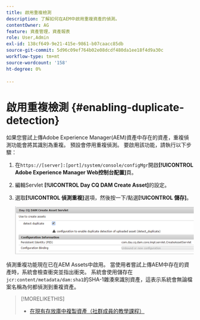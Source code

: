 ```yaml
---
title: 啟用重複檢測
description: 了解如何在AEM中啟用重複資產的偵測。
contentOwner: AG
feature: 資產管理，資產報表
role: User,Admin
exl-id: 138cf649-9e21-415e-9861-b07caacc85db
source-git-commit: 5d96c09ef764b02e08dcdf480da1ee18f4d9a30c
workflow-type: tm+mt
source-wordcount: '158'
ht-degree: 0%

---
```


# 啟用重複檢測 {#enabling-duplicate-detection}

如果您嘗試上傳Adobe Experience Manager(AEM)資產中存在的資產，重複偵測功能會將其識別為重複。 預設會停用重複偵測。 要啟用該功能，請執行以下步驟：

1. 在`https://[server]:[port]/system/console/configMgr`開啟&#x200B;**[!UICONTROL Adobe Experience Manager Web控制台配置]**&#x200B;頁。
1. 編輯Servlet **[!UICONTROL Day CQ DAM Create Asset]**&#x200B;的設定。
1. 選取&#x200B;**[!UICONTROL 偵測重複]**&#x200B;選項，然後按一下/點選&#x200B;**[!UICONTROL 儲存]**。

   ![在servlet中選擇檢測重複選項](assets/chlimage_1-377.png)

偵測重複功能現在已在AEM Assets中啟用。 當使用者嘗試上傳AEM中存在的資產時，系統會檢查衝突並指出衝突。 系統會使用儲存在`jcr:content/metadata/dam:sha1`的SHA-1雜湊來識別資產，這表示系統會無論檔案名稱為何都偵測到重複資產。

>[!MORELIKETHIS]
>
>* [在現有存放庫中複製資產（社群成員的教學課程）](https://experience-aem.blogspot.com/2019/06/aem-65-find-duplicate-assets-binaries-in-existing-repository.html)

